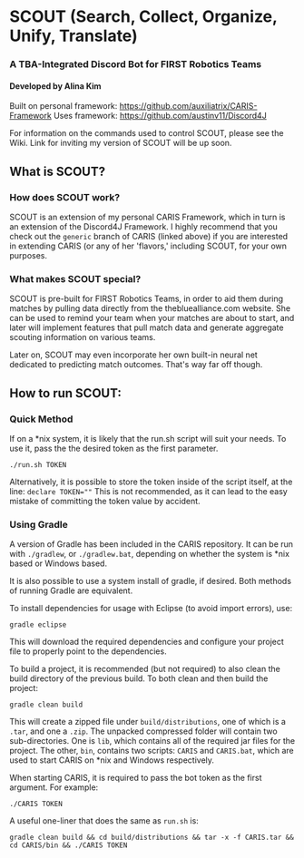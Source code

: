 # SCOUT (Search, Collect, Organize, Unify, Translate)

### A TBA-Integrated Discord Bot for FIRST Robotics Teams

#### Developed by Alina Kim

Built on personal framework: https://github.com/auxiliatrix/CARIS-Framework
Uses framework: https://github.com/austinv11/Discord4J

For information on the commands used to control SCOUT, please see the Wiki.
Link for inviting my version of SCOUT will be up soon.

## What is SCOUT?

### How does SCOUT work?

SCOUT is an extension of my personal CARIS Framework, which in turn is an extension of the Discord4J Framework. I highly recommend that you check out the `generic` branch of CARIS (linked above) if you are interested in extending CARIS (or any of her 'flavors,' including SCOUT, for your own purposes.

### What makes SCOUT special?

SCOUT is pre-built for FIRST Robotics Teams, in order to aid them during matches by pulling data directly from the thebluealliance.com website. She can be used to remind your team when your matches are about to start, and later will implement features that pull match data and generate aggregate scouting information on various teams.

Later on, SCOUT may even incorporate her own built-in neural net dedicated to predicting match outcomes. That's way far off though.

## How to run SCOUT:

### Quick Method

If on a \*nix system, it is likely that the run.sh script will suit your needs.
To use it, pass the the desired token as the first parameter.
```
./run.sh TOKEN
```
Alternatively, it is possible to store the token inside of the script itself, at the line: `declare TOKEN=""`
This is not recommended, as it can lead to the easy mistake of committing the token value by accident.

### Using Gradle

A version of Gradle has been included in the CARIS repository.
It can be run with `./gradlew`, or `./gradlew.bat`, depending on whether the system is \*nix based or Windows based.

It is also possible to use a system install of gradle, if desired.
Both methods of running Gradle are equivalent.

To install dependencies for usage with Eclipse (to avoid import errors), use:
```
gradle eclipse
```
This will download the required dependencies and configure your project file to properly point to the dependencies.

To build a project, it is recommended (but not required) to also clean the build directory of the previous build.
To both clean and then build the project:
```
gradle clean build
```
This will create a zipped file under `build/distributions`, one of which is a `.tar`, and one a `.zip`.
The unpacked compressed folder will contain two sub-directories.
One is `lib`, which contains all of the required jar files for the project.
The other, `bin`, contains two scripts: `CARIS` and `CARIS.bat`, which are used to start CARIS on \*nix and Windows respectively.

When starting CARIS, it is required to pass the bot token as the first argument.
For example:
```
./CARIS TOKEN
```

A useful one-liner that does the same as `run.sh` is:
```
gradle clean build && cd build/distributions && tar -x -f CARIS.tar && cd CARIS/bin && ./CARIS TOKEN
```

